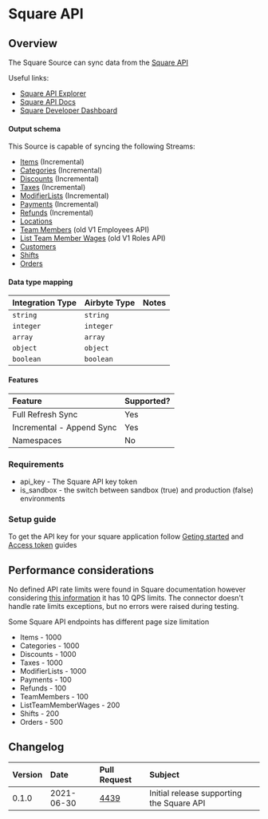 # Square API

## Overview

The Square Source can sync data from the [Square API](https://developer.squareup.com/reference/square)

Useful links:
- [Square API Explorer](https://developer.squareup.com/explorer/square)
- [Square API Docs](https://developer.squareup.com/reference/square)
- [Square Developer Dashboard](https://developer.squareup.com/apps)

#### Output schema

This Source is capable of syncing the following Streams:

- [Items](https://developer.squareup.com/explorer/square/catalog-api/search-catalog-objects) (Incremental)
- [Categories](https://developer.squareup.com/explorer/square/catalog-api/search-catalog-objects) (Incremental)
- [Discounts](https://developer.squareup.com/explorer/square/catalog-api/search-catalog-objects) (Incremental)
- [Taxes](https://developer.squareup.com/explorer/square/catalog-api/search-catalog-objects) (Incremental)
- [ModifierLists](https://developer.squareup.com/explorer/square/catalog-api/search-catalog-objects) (Incremental)
- [Payments](https://developer.squareup.com/reference/square_2021-06-16/payments-api/list-payments) (Incremental)
- [Refunds](https://developer.squareup.com/reference/square_2021-06-16/refunds-api/list-payment-refunds) (Incremental)
- [Locations](https://developer.squareup.com/explorer/square/locations-api/list-locations) 
- [Team Members](https://developer.squareup.com/reference/square_2021-06-16/team-api/search-team-members) (old V1 Employees API) 
- [List Team Member Wages](https://developer.squareup.com/explorer/square/labor-api/list-team-member-wages)  (old V1 Roles API) 
- [Customers](https://developer.squareup.com/explorer/square/customers-api/list-customers) 
- [Shifts](https://developer.squareup.com/reference/square/labor-api/search-shifts) 
- [Orders](https://developer.squareup.com/reference/square/orders-api/search-orders) 

#### Data type mapping

| Integration Type | Airbyte Type | Notes |
| :--- | :--- | :--- |
| `string` | `string` |  |
| `integer` | `integer` |  |
| `array` | `array` |  |
| `object` | `object` |  |
| `boolean` | `boolean` |  |

#### Features

| Feature | Supported? |
| :--- | :--- |
| Full Refresh Sync | Yes |
| Incremental - Append Sync | Yes |
| Namespaces | No |

### Requirements

* api_key - The Square API key token 
* is_sandbox - the switch between sandbox (true) and production (false) environments 

### Setup guide

To get the API key for your square application follow [Geting started](https://developer.squareup.com/docs/get-started) 
and [Access token](https://developer.squareup.com/docs/build-basics/access-tokens) guides 

## Performance considerations

No defined API rate limits were found in Square documentation however considering 
[this information](https://stackoverflow.com/questions/28033966/whats-the-rate-limit-on-the-square-connect-api/28053836#28053836) 
it has 10 QPS limits. The connector doesn't handle rate limits exceptions, but no errors were raised during testing.  

Some Square API endpoints has different page size limitation   

- Items - 1000
- Categories - 1000
- Discounts - 1000
- Taxes - 1000
- ModifierLists - 1000
- Payments - 100
- Refunds - 100
- TeamMembers - 100
- ListTeamMemberWages - 200 
- Shifts - 200
- Orders - 500 

## Changelog

| Version | Date       | Pull Request | Subject |
| :------ | :--------  | :-----       | :------ |
| 0.1.0   | 2021-06-30 | [4439](https://github.com/airbytehq/airbyte/pull/4439) | Initial release supporting the Square API |